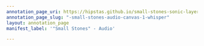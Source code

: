 ```yaml
---
annotation_page_uri: https://hipstas.github.io/small-stones-sonic-layers/annotations/-small-stones-audio-canvas-1-whisper.json
annotation_page_slug: "-small-stones-audio-canvas-1-whisper"
layout: annotation_page
manifest_label: '"Small Stones" - Audio'

---
```

